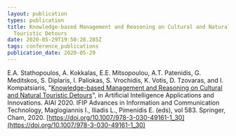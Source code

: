 ```yaml
---
layout: publication
types: publication
title: Knowledge-based Management and Reasoning on Cultural and Natural
  Touristic Detours
date: 2020-05-29T19:50:28.285Z
tags: conference_publications
publication_date: 2020-05-29
---
```

E.A. Stathopoulos, A. Kokkalas, E.E. Mitsopoulou, A.T. Patenidis, G. Meditskos, S. Diplaris, I. Paliokas, S. Vrochidis, K. Votis, D. Tzovaras, and I. Kompatsiaris, "[Knowledge-based Management and Reasoning on Cultural and Natural Touristic Detours](https://www.researchgate.net/publication/341733831_Knowledge-Based_Management_and_Reasoning_on_Cultural_and_Natural_Touristic_Routes)", in Artificial Intelligence Applications and Innovations. AIAI 2020. IFIP Advances in Information and Communication Technology, Maglogiannis I., Iliadis L., Pimenidis E. (eds), vol 583. Springer, Cham, 2020. [https://doi.org/10.1007/978-3-030-49161-1_30](https://doi.org/10.1007/978-3-030-49161-1_30)